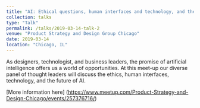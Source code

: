```yaml
---
title: "AI: Ethical questions, human interfaces and technology, and the future"
collection: talks
type: "Talk"
permalink: /talks/2019-03-14-talk-2
venue: "Product Strategy and Design Group Chicago"
date: 2019-03-14
location: "Chicago, IL"
---
```


As designers, technologist, and business leaders, the promise of artificial intelligence offers us a world of opportunities. At this meet-up our diverse panel of thought leaders will discuss the ethics, human interfaces, technology, and the future of AI. 

[More information here] (https://www.meetup.com/Product-Strategy-and-Design-Chicago/events/257376716/)

